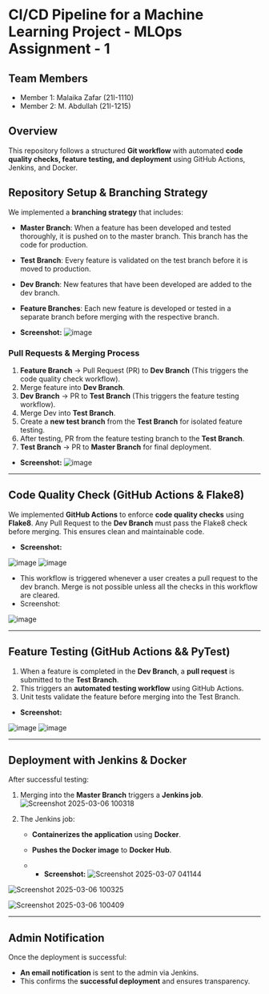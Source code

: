 # CI/CD Pipeline for a Machine Learning Project - MLOps Assignment - 1 


## Team Members
- Member 1: Malaika Zafar (21I-1110)
- Member 2: M. Abdullah (21I-1215)


## Overview
This repository follows a structured **Git workflow** with automated **code quality checks, feature testing, and deployment** using GitHub Actions, Jenkins, and Docker. 
##  Repository Setup & Branching Strategy
We implemented a **branching strategy** that includes:

- **Master Branch**: When a feature has been developed and tested thoroughly, it is pushed on to the master branch. This branch has the code for production.
- **Test Branch**: Every feature is validated on the test branch before it is moved to production. 
- **Dev Branch**: New features that have been developed are added to the dev branch.
- **Feature Branches**: Each new feature is developed or tested in a separate branch before merging with the respective branch.

- **Screenshot:**
![image](https://github.com/user-attachments/assets/d8b33d32-39ed-49ed-98a6-894cabf4e5ba)


### Pull Requests & Merging Process
1. **Feature Branch** → Pull Request (PR) to **Dev Branch** (This triggers the code quality check workflow).
2. Merge feature into **Dev Branch**.
3. **Dev Branch** → PR to **Test Branch** (This triggers the feature testing workflow).
4. Merge Dev into **Test Branch**.
5. Create a **new test branch** from the **Test Branch** for isolated feature testing.
6. After testing, PR from the feature testing branch to the **Test Branch**.
7. **Test Branch** → PR to **Master Branch** for final deployment.

- **Screenshot:**
![image](https://github.com/user-attachments/assets/741bda51-8a90-4101-94c9-8cfabf2a945b)



---

## Code Quality Check (GitHub Actions & Flake8)
We implemented **GitHub Actions** to enforce **code quality checks** using **Flake8**. Any Pull Request to the **Dev Branch** must pass the Flake8 check before merging. This ensures clean and maintainable code.
- **Screenshot:**

![image](https://github.com/user-attachments/assets/bad4545f-3252-47d1-8496-5a2db0f58d85)   ![image](https://github.com/user-attachments/assets/85d17c30-3be2-44b6-9acd-13ff40ebdbfb)

- This workflow is triggered whenever a user creates a pull request to the dev branch. Merge is not possible unless all the checks in this workflow are cleared.
- Screenshot:

![image](https://github.com/user-attachments/assets/458c5d6c-8a3b-4be2-836d-6293b7f1e461)


---

## Feature Testing (GitHub Actions && PyTest)
1. When a feature is completed in the **Dev Branch**, a **pull request** is submitted to the **Test Branch**.
2. This triggers an **automated testing workflow** using GitHub Actions.
3. Unit tests validate the feature before merging into the Test Branch.
   
- **Screenshot:**

![image](https://github.com/user-attachments/assets/f60bfecf-8973-474c-bb02-487d16d423d5) ![image](https://github.com/user-attachments/assets/66867d18-b24e-470b-b8be-6a4da5c36025)


---

## Deployment with Jenkins & Docker
After successful testing:
1. Merging into the **Master Branch** triggers a **Jenkins job**.![Screenshot 2025-03-06 100318](https://github.com/user-attachments/assets/62a38a8e-801c-4b9a-b33d-377b7c35215b)

2. The Jenkins job:
   - **Containerizes the application** using **Docker**.

   - **Pushes the Docker image** to **Docker Hub**.
   - - **Screenshot:**
     ![Screenshot 2025-03-07 041144](https://github.com/user-attachments/assets/66f9e331-1a01-4a6e-abeb-023d7aabdf3f)


![Screenshot 2025-03-06 100325](https://github.com/user-attachments/assets/19e99009-13ce-4f4a-9e2c-ecabbc2b9db5)

![Screenshot 2025-03-06 100409](https://github.com/user-attachments/assets/25e169e1-823c-4428-b54a-baace2b34ea0)



---

## Admin Notification
Once the deployment is successful:
- **An email notification** is sent to the admin via Jenkins.
- This confirms the **successful deployment** and ensures transparency.






